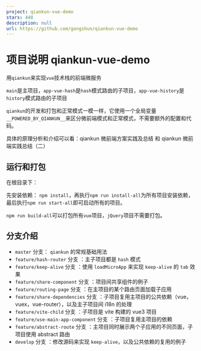```yaml
---
project: qiankun-vue-demo
stars: 448
description: null
url: https://github.com/gongshun/qiankun-vue-demo
---
```


项目说明 qiankun-vue-demo
=====================

用`qiankun`来实现`vue`技术栈的前端微服务

`main`是主项目，`app-vue-hash`是`hash`模式路由的子项目，`app-vue-history`是`history`模式路由的子项目

`qiankun`的开发和打包和正常模式一模一样，它使用一个全局变量`__POWERED_BY_QIANKUN__`来区分微前端模式和正常模式，不需要额外的配置和代码。

具体的原理分析和介绍可以看：qiankun 微前端方案实践及总结 和 qiankun 微前端实践总结（二）

运行和打包
-----

在根目录下：

先安装依赖： `npm install`，再执行`npm run install-all`为所有项目安装依赖，最后执行`npm run start-all`即可启动所有的项目。

`npm run build-all`可以打包所有`vue`项目，`jQuery`项目不需要打包。

分支介绍
----

-   `master` 分支： `qiankun` 的常规基础用法
-   `feature/hash-router` 分支 ：主子项目都是 `hash` 模式
-   `feature/keep-alive` 分支 ：使用 `loadMicroApp` 来实现 `keep-alive` 的 `tab` 效果
-   `feature/share-component` 分支 ：项目间共享组件的例子
-   `feature/routing-page` 分支 ：在主项目的某个路由页面加载子应用
-   `feature/share-dependencies` 分支 ：子项目复用主项目的公共依赖（vue，vuex，vue-router），以及主子项目间 i18n 的处理
-   `feature/vite-child` 分支 ：子项目是 vite 构建的 vue3 项目
-   `feature/use-main-app-component` 分支 ：子项目复用主项目的依赖
-   `feature/abstract-route` 分支 ：主项目同时展示两个子应用的不同页面，子项目使用 abstract 路由
-   `develop` 分支 ：修改源码来实现 `keep-alive`，以及公共依赖的复用的例子
